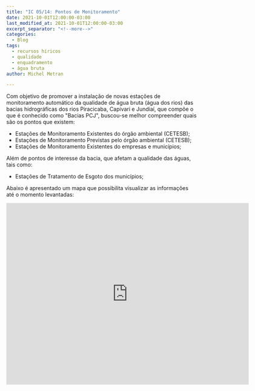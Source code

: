 ```yaml
---
title: "IC 05/14: Pontos de Monitoramento"
date: 2021-10-01T12:00:00-03:00
last_modified_at: 2021-10-01T12:00:00-03:00
excerpt_separator: "<!--more-->"
categories:
  - Blog
tags:
  - recursos híricos
  - qualidade
  - enquadramento
  - água bruta
author: Michel Metran

---
```




Com objetivo de promover a instalação de novas estações de monitoramento automático da qualidade de água bruta (água dos rios) das bacias hidrográficas dos rios Piracicaba, Capivari e Jundiaí, que compõe o que é conhecido como "Bacias PCJ", buscou-se melhor compreender quais são os pontos que existem:

- Estações de Monitoramento Existentes do órgão ambiental (CETESB);
- Estações de Monitoramento Previstas pelo órgão ambiental (CETESB);
- Estações de Monitoramento Existentes do empresas e municípios;

Além de pontos de interesse da bacia, que afetam a qualidade das águas, tais como:

- Estações de Tratamento de Esgoto dos municípios;



Abaixo é apresentado um mapa que possibilita visualizar as informações até o momento levantadas:

<iframe src="https://gaemapiracicaba.github.io/assets/ic-05-14/map.html" width="640" height="480"  frameborder="0" allowfullscreen></iframe>

<!--more-->
